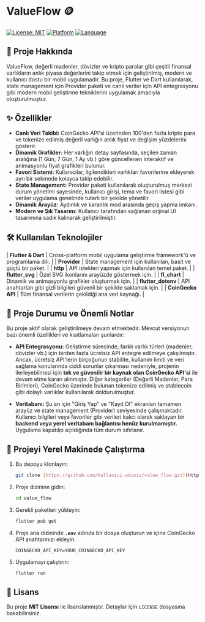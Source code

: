 # ValueFlow 🪙


[![License: MIT](https://img.shields.io/badge/License-MIT-yellow.svg?style=for-the-badge)](https://opensource.org/licenses/MIT)
[![Platform](https://img.shields.io/badge/Platform-Flutter-blue?style=for-the-badge&logo=flutter)](https://flutter.dev)
[![Language](https://img.shields.io/badge/Language-Dart-cyan?style=for-the-badge&logo=dart)](https://dart.dev)


## 📖 Proje Hakkında

ValueFlow, değerli madenler, dövizler ve kripto paralar gibi çeşitli finansal varlıkların anlık piyasa değerlerini takip etmek için geliştirilmiş, modern ve kullanıcı dostu bir mobil uygulamadır. Bu proje, Flutter ve Dart kullanılarak, state management için Provider paketi ve canlı veriler için API entegrasyonu gibi modern mobil geliştirme tekniklerini uygulamak amacıyla oluşturulmuştur.

## ✨ Özellikler

- **Canlı Veri Takibi:** CoinGecko API'si üzerinden 100'den fazla kripto para ve tokenize edilmiş değerli varlığın anlık fiyat ve değişim yüzdelerini gösterir.
- **Dinamik Grafikler:** Her varlığın detay sayfasında, seçilen zaman aralığına (1 Gün, 7 Gün, 1 Ay vb.) göre güncellenen interaktif ve animasyonlu fiyat grafikleri bulunur.
- **Favori Sistemi:** Kullanıcılar, ilgilendikleri varlıkları favorilerine ekleyerek ayrı bir sekmede kolayca takip edebilir.
- **State Management:** Provider paketi kullanılarak oluşturulmuş merkezi durum yönetimi sayesinde, kullanıcı girişi, tema ve favori listesi gibi veriler uygulama genelinde tutarlı bir şekilde yönetilir.
- **Dinamik Arayüz:** Aydınlık ve karanlık mod arasında geçiş yapma imkanı.
- **Modern ve Şık Tasarım:** Kullanıcı tarafından sağlanan orijinal UI tasarımına sadık kalınarak geliştirilmiştir.

## 🛠️ Kullanılan Teknolojiler


| **Flutter & Dart** | Cross-platform mobil uygulama geliştirme framework'ü ve programlama dili. |
| **Provider** | State management için kullanılan, basit ve güçlü bir paket. |
| **http** | API istekleri yapmak için kullanılan temel paket. |
| **flutter_svg** | Özel SVG ikonlarını arayüzde göstermek için. |
| **fl_chart** | Dinamik ve animasyonlu grafikler oluşturmak için. |
| **flutter_dotenv** | API anahtarları gibi gizli bilgileri güvenli bir şekilde saklamak için. |
| **CoinGecko API** | Tüm finansal verilerin çekildiği ana veri kaynağı. |

## 🚧 Proje Durumu ve Önemli Notlar

Bu proje aktif olarak geliştirilmeye devam etmektedir. Mevcut versiyonun bazı önemli özellikleri ve kısıtlamaları şunlardır:

- **API Entegrasyonu:** Geliştirme sürecinde, farklı varlık türleri (madenler, dövizler vb.) için birden fazla ücretsiz API entegre edilmeye çalışılmıştır. Ancak, ücretsiz API'lerin birçoğunun stabilite, kullanım limiti ve veri sağlama konularında ciddi sorunlar çıkarması nedeniyle, projenin ilerleyebilmesi için **tek ve güvenilir bir kaynak olan CoinGecko API'si** ile devam etme kararı alınmıştır. Diğer kategoriler (Değerli Madenler, Para Birimleri), CoinGecko üzerinde bulunan tokenize edilmiş ve stablecoin gibi dolaylı varlıklar kullanılarak doldurulmuştur.

- **Veritabanı:** Şu an için "Giriş Yap" ve "Kayıt Ol" ekranları tamamen arayüz ve state management (Provider) seviyesinde çalışmaktadır. Kullanıcı bilgileri veya favoriler gibi verileri kalıcı olarak saklayan bir **backend veya yerel veritabanı bağlantısı henüz kurulmamıştır.** Uygulama kapatılıp açıldığında tüm durum sıfırlanır.

## 🚀 Projeyi Yerel Makinede Çalıştırma

1.  Bu depoyu klonlayın:
    ```bash
    git clone [https://github.com/kullanici-adiniz/value_flow.git](https://github.com/kullanici-adiniz/value_flow.git)
    ```
2.  Proje dizinine gidin:
    ```bash
    cd value_flow
    ```
3.  Gerekli paketleri yükleyin:
    ```bash
    flutter pub get
    ```
4.  Proje ana dizininde **`.env`** adında bir dosya oluşturun ve içine CoinGecko API anahtarınızı ekleyin:
    ```
    COINGECKO_API_KEY=YOUR_COINGECKO_API_KEY
    ```
5.  Uygulamayı çalıştırın:
    ```bash
    flutter run
    ```

## 📜 Lisans

Bu proje **MIT Lisansı** ile lisanslanmıştır. Detaylar için `LICENSE` dosyasına bakabilirsiniz.